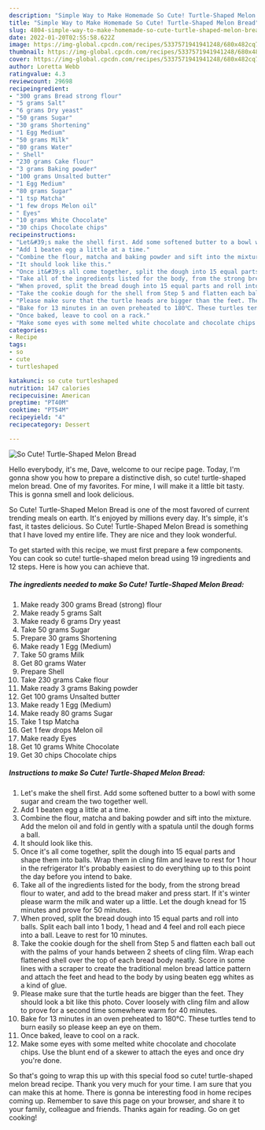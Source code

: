 ```yaml
---
description: "Simple Way to Make Homemade So Cute! Turtle-Shaped Melon Bread"
title: "Simple Way to Make Homemade So Cute! Turtle-Shaped Melon Bread"
slug: 4804-simple-way-to-make-homemade-so-cute-turtle-shaped-melon-bread
date: 2022-01-20T02:55:58.622Z
image: https://img-global.cpcdn.com/recipes/5337571941941248/680x482cq70/so-cute-turtle-shaped-melon-bread-recipe-main-photo.jpg
thumbnail: https://img-global.cpcdn.com/recipes/5337571941941248/680x482cq70/so-cute-turtle-shaped-melon-bread-recipe-main-photo.jpg
cover: https://img-global.cpcdn.com/recipes/5337571941941248/680x482cq70/so-cute-turtle-shaped-melon-bread-recipe-main-photo.jpg
author: Loretta Webb
ratingvalue: 4.3
reviewcount: 29698
recipeingredient:
- "300 grams Bread strong flour"
- "5 grams Salt"
- "6 grams Dry yeast"
- "50 grams Sugar"
- "30 grams Shortening"
- "1 Egg Medium"
- "50 grams Milk"
- "80 grams Water"
- " Shell"
- "230 grams Cake flour"
- "3 grams Baking powder"
- "100 grams Unsalted butter"
- "1 Egg Medium"
- "80 grams Sugar"
- "1 tsp Matcha"
- "1 few drops Melon oil"
- " Eyes"
- "10 grams White Chocolate"
- "30 chips Chocolate chips"
recipeinstructions:
- "Let&#39;s make the shell first. Add some softened butter to a bowl with some sugar and cream the two together well."
- "Add 1 beaten egg a little at a time."
- "Combine the flour, matcha and baking powder and sift into the mixture. Add the melon oil and fold in gently with a spatula until the dough forms a ball."
- "It should look like this."
- "Once it&#39;s all come together, split the dough into 15 equal parts and shape them into balls. Wrap them in cling film and leave to rest for 1 hour in the refrigerator It&#39;s probably easiest to do everything up to this point the day before you intend to bake."
- "Take all of the ingredients listed for the body, from the strong bread flour to water, and add to the bread maker and press start. If it&#39;s winter please warm the milk and water up a little. Let the dough knead for 15 minutes and prove for 50 minutes."
- "When proved, split the bread dough into 15 equal parts and roll into balls. Split each ball into 1 body, 1 head and 4 feel and roll each piece into a ball. Leave to rest for 10 minutes."
- "Take the cookie dough for the shell from Step 5 and flatten each ball out with the palms of your hands between 2 sheets of cling film. Wrap each flattened shell over the top of each bread body neatly. Score in some lines with a scraper to create the traditional melon bread lattice pattern and attach the feet and head to the body by using beaten egg whites as a kind of glue."
- "Please make sure that the turtle heads are bigger than the feet. They should look a bit like this photo. Cover loosely with cling film and allow to prove for a second time somewhere warm for 40 minutes."
- "Bake for 13 minutes in an oven preheated to 180℃. These turtles tend to burn easily so please keep an eye on them."
- "Once baked, leave to cool on a rack."
- "Make some eyes with some melted white chocolate and chocolate chips. Use the blunt end of a skewer to attach the eyes and once dry you&#39;re done."
categories:
- Recipe
tags:
- so
- cute
- turtleshaped

katakunci: so cute turtleshaped 
nutrition: 147 calories
recipecuisine: American
preptime: "PT40M"
cooktime: "PT54M"
recipeyield: "4"
recipecategory: Dessert

---
```



![So Cute! Turtle-Shaped Melon Bread](https://img-global.cpcdn.com/recipes/5337571941941248/680x482cq70/so-cute-turtle-shaped-melon-bread-recipe-main-photo.jpg)

Hello everybody, it's me, Dave, welcome to our recipe page. Today, I'm gonna show you how to prepare a distinctive dish, so cute! turtle-shaped melon bread. One of my favorites. For mine, I will make it a little bit tasty. This is gonna smell and look delicious.

So Cute! Turtle-Shaped Melon Bread is one of the most favored of current trending meals on earth. It's enjoyed by millions every day. It's simple, it's fast, it tastes delicious. So Cute! Turtle-Shaped Melon Bread is something that I have loved my entire life. They are nice and they look wonderful.




To get started with this recipe, we must first prepare a few components. You can cook so cute! turtle-shaped melon bread using 19 ingredients and 12 steps. Here is how you can achieve that.

<!--inarticleads1-->

##### The ingredients needed to make So Cute! Turtle-Shaped Melon Bread:

1. Make ready 300 grams Bread (strong) flour
1. Make ready 5 grams Salt
1. Make ready 6 grams Dry yeast
1. Take 50 grams Sugar
1. Prepare 30 grams Shortening
1. Make ready 1 Egg (Medium)
1. Take 50 grams Milk
1. Get 80 grams Water
1. Prepare  Shell
1. Take 230 grams Cake flour
1. Make ready 3 grams Baking powder
1. Get 100 grams Unsalted butter
1. Make ready 1 Egg (Medium)
1. Make ready 80 grams Sugar
1. Take 1 tsp Matcha
1. Get 1 few drops Melon oil
1. Make ready  Eyes
1. Get 10 grams White Chocolate
1. Get 30 chips Chocolate chips




<!--inarticleads2-->

##### Instructions to make So Cute! Turtle-Shaped Melon Bread:

1. Let&#39;s make the shell first. Add some softened butter to a bowl with some sugar and cream the two together well.
1. Add 1 beaten egg a little at a time.
1. Combine the flour, matcha and baking powder and sift into the mixture. Add the melon oil and fold in gently with a spatula until the dough forms a ball.
1. It should look like this.
1. Once it&#39;s all come together, split the dough into 15 equal parts and shape them into balls. Wrap them in cling film and leave to rest for 1 hour in the refrigerator It&#39;s probably easiest to do everything up to this point the day before you intend to bake.
1. Take all of the ingredients listed for the body, from the strong bread flour to water, and add to the bread maker and press start. If it&#39;s winter please warm the milk and water up a little. Let the dough knead for 15 minutes and prove for 50 minutes.
1. When proved, split the bread dough into 15 equal parts and roll into balls. Split each ball into 1 body, 1 head and 4 feel and roll each piece into a ball. Leave to rest for 10 minutes.
1. Take the cookie dough for the shell from Step 5 and flatten each ball out with the palms of your hands between 2 sheets of cling film. Wrap each flattened shell over the top of each bread body neatly. Score in some lines with a scraper to create the traditional melon bread lattice pattern and attach the feet and head to the body by using beaten egg whites as a kind of glue.
1. Please make sure that the turtle heads are bigger than the feet. They should look a bit like this photo. Cover loosely with cling film and allow to prove for a second time somewhere warm for 40 minutes.
1. Bake for 13 minutes in an oven preheated to 180℃. These turtles tend to burn easily so please keep an eye on them.
1. Once baked, leave to cool on a rack.
1. Make some eyes with some melted white chocolate and chocolate chips. Use the blunt end of a skewer to attach the eyes and once dry you&#39;re done.




So that's going to wrap this up with this special food so cute! turtle-shaped melon bread recipe. Thank you very much for your time. I am sure that you can make this at home. There is gonna be interesting food in home recipes coming up. Remember to save this page on your browser, and share it to your family, colleague and friends. Thanks again for reading. Go on get cooking!

